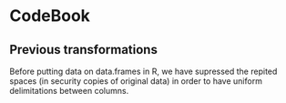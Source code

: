 CodeBook
========


Previous transformations
------------------------

Before putting data on data.frames in R, we have supressed the repited spaces (in security copies of original data) in order to have uniform delimitations between columns.




